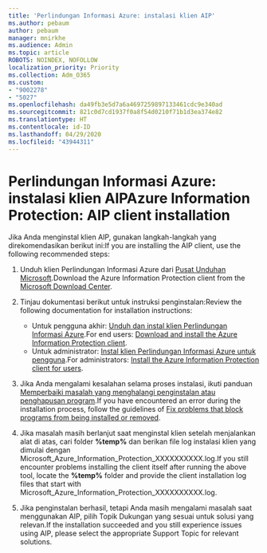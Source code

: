 ```yaml
---
title: 'Perlindungan Informasi Azure: instalasi klien AIP'
ms.author: pebaum
author: pebaum
manager: mnirkhe
ms.audience: Admin
ms.topic: article
ROBOTS: NOINDEX, NOFOLLOW
localization_priority: Priority
ms.collection: Adm_O365
ms.custom:
- "9002278"
- "5027"
ms.openlocfilehash: da49fb3e5d7a6a4697259897133461cdc9e340ad
ms.sourcegitcommit: 821c0d7cd1937f0a8f54d0210f71b1d3ea374e82
ms.translationtype: HT
ms.contentlocale: id-ID
ms.lasthandoff: 04/29/2020
ms.locfileid: "43944311"
---
```

# <a name="azure-information-protection-aip-client-installation"></a><span data-ttu-id="5cd6b-102">Perlindungan Informasi Azure: instalasi klien AIP</span><span class="sxs-lookup"><span data-stu-id="5cd6b-102">Azure Information Protection: AIP client installation</span></span>

<span data-ttu-id="5cd6b-103">Jika Anda menginstal klien AIP, gunakan langkah-langkah yang direkomendasikan berikut ini:</span><span class="sxs-lookup"><span data-stu-id="5cd6b-103">If you are installing the AIP client, use the following recommended steps:</span></span>

1. <span data-ttu-id="5cd6b-104">Unduh klien Perlindungan Informasi Azure dari [Pusat Unduhan Microsoft](https://www.microsoft.com/download/details.aspx?id=53018).</span><span class="sxs-lookup"><span data-stu-id="5cd6b-104">Download the Azure Information Protection client from the [Microsoft Download Center](https://www.microsoft.com/download/details.aspx?id=53018).</span></span>

2. <span data-ttu-id="5cd6b-105">Tinjau dokumentasi berikut untuk instruksi penginstalan:</span><span class="sxs-lookup"><span data-stu-id="5cd6b-105">Review the following documentation for installation instructions:</span></span>

    - <span data-ttu-id="5cd6b-106">Untuk pengguna akhir: [Unduh dan instal klien Perlindungan Informasi Azure](https://docs.microsoft.com/azure/information-protection/rms-client/install-client-app).</span><span class="sxs-lookup"><span data-stu-id="5cd6b-106">For end users: [Download and install the Azure Information Protection client](https://docs.microsoft.com/azure/information-protection/rms-client/install-client-app).</span></span>
    - <span data-ttu-id="5cd6b-107">Untuk administrator: [Instal klien Perlindungan Informasi Azure untuk pengguna](https://docs.microsoft.com/azure/information-protection/rms-client/client-admin-guide-install).</span><span class="sxs-lookup"><span data-stu-id="5cd6b-107">For administrators: [Install the Azure Information Protection client for users](https://docs.microsoft.com/azure/information-protection/rms-client/client-admin-guide-install).</span></span>

3. <span data-ttu-id="5cd6b-108">Jika Anda mengalami kesalahan selama proses instalasi, ikuti panduan [Memperbaiki masalah yang menghalangi penginstalan atau penghapusan program](https://support.microsoft.com/help/17588/windows-fix-problems-that-block-programs-being-installed-or-removed).</span><span class="sxs-lookup"><span data-stu-id="5cd6b-108">If you have encountered an error during the installation process, follow the guidelines of [Fix problems that block programs from being installed or removed](https://support.microsoft.com/help/17588/windows-fix-problems-that-block-programs-being-installed-or-removed).</span></span>

4. <span data-ttu-id="5cd6b-109">Jika masalah masih berlanjut saat menginstal klien setelah menjalankan alat di atas, cari folder **%temp%** dan berikan file log instalasi klien yang dimulai dengan Microsoft_Azure_Information_Protection_XXXXXXXXXX.log.</span><span class="sxs-lookup"><span data-stu-id="5cd6b-109">If you still encounter problems installing the client itself after running the above tool, locate the **%temp%** folder and provide the client installation log files that start with Microsoft_Azure_Information_Protection_XXXXXXXXXX.log.</span></span>

5. <span data-ttu-id="5cd6b-110">Jika penginstalan berhasil, tetapi Anda masih mengalami masalah saat menggunakan AIP, pilih Topik Dukungan yang sesuai untuk solusi yang relevan.</span><span class="sxs-lookup"><span data-stu-id="5cd6b-110">If the installation succeeded and you still experience issues using AIP, please select the appropriate Support Topic for relevant solutions.</span></span>
